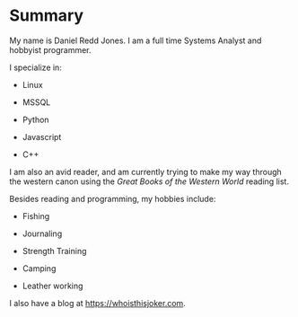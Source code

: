 <h1>Summary</h1>

My name is Daniel Redd Jones. I am a full time Systems Analyst and hobbyist programmer.

I specialize in:

- Linux

- MSSQL

- Python

- Javascript

- C++

I am also an avid reader, and am currently trying to make my way through the western canon using the *Great Books of the Western World* reading list.

Besides reading and programming, my hobbies include:

- Fishing

- Journaling

- Strength Training

- Camping

- Leather working

I also have a blog at https://whoisthisjoker.com.
